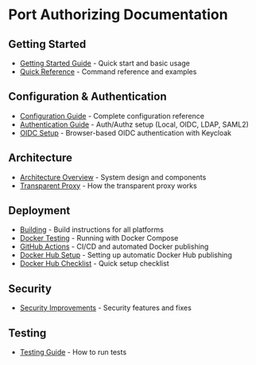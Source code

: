 # Port Authorizing Documentation

## Getting Started

- [Getting Started Guide](guides/getting-started.md) - Quick start and basic usage
- [Quick Reference](guides/quick-reference.md) - Command reference and examples

## Configuration & Authentication

- [Configuration Guide](guides/configuration.md) - Complete configuration reference
- [Authentication Guide](guides/authentication.md) - Auth/Authz setup (Local, OIDC, LDAP, SAML2)
- [OIDC Setup](guides/oidc-setup.md) - Browser-based OIDC authentication with Keycloak

## Architecture

- [Architecture Overview](architecture/ARCHITECTURE.md) - System design and components
- [Transparent Proxy](architecture/transparent-proxy.md) - How the transparent proxy works

## Deployment

- [Building](deployment/building.md) - Build instructions for all platforms
- [Docker Testing](deployment/docker-testing.md) - Running with Docker Compose
- [GitHub Actions](deployment/github-actions.md) - CI/CD and automated Docker publishing
- [Docker Hub Setup](deployment/docker-hub-setup.md) - Setting up automatic Docker Hub publishing
- [Docker Hub Checklist](deployment/docker-hub-checklist.md) - Quick setup checklist

## Security

- [Security Improvements](security/security-improvements.md) - Security features and fixes

## Testing

- [Testing Guide](guides/testing.md) - How to run tests
